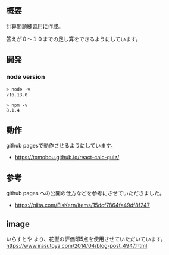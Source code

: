 ## 概要

計算問題練習用に作成。

答えが０～１０までの足し算をできるようにしています。

## 開発

### node version

```
> node -v
v16.13.0

> npm -v 
8.1.4
```

## 動作
github pagesで動作させるようにしています。

- https://tomobou.github.io/react-calc-quiz/

## 参考

github pages への公開の仕方などを参考にさせていただきました。
- https://qiita.com/EisKern/items/15dcf7864fa49df8f247

## image

いらすとや より、花型の評価印5点を使用させていただいています。
https://www.irasutoya.com/2014/04/blog-post_4947.html

